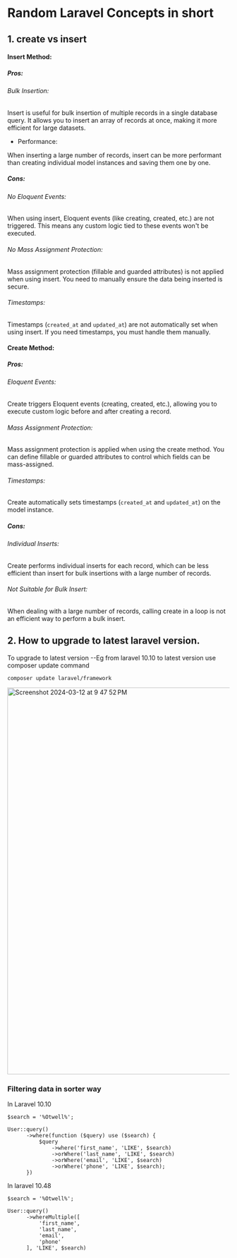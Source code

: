 # Random Laravel Concepts in short

## 1. create vs insert

#### Insert Method: 

##### Pros:

###### Bulk Insertion:

Insert is useful for bulk insertion of multiple records in a single database query.
It allows you to insert an array of records at once, making it more efficient for large datasets.

- Performance:

When inserting a large number of records, insert can be more performant than creating individual model instances and saving them one by one.


##### Cons:

###### No Eloquent Events:

When using insert, Eloquent events (like creating, created, etc.) are not triggered. This means any custom logic tied to these events won't be executed.

###### No Mass Assignment Protection:

Mass assignment protection (fillable and guarded attributes) is not applied when using insert. You need to manually ensure the data being inserted is secure.

###### Timestamps:

Timestamps (```created_at``` and ```updated_at```) are not automatically set when using insert. If you need timestamps, you must handle them manually.

#### Create Method: 

##### Pros:

###### Eloquent Events:

Create triggers Eloquent events (creating, created, etc.), allowing you to execute custom logic before and after creating a record.

###### Mass Assignment Protection:

Mass assignment protection is applied when using the create method. You can define fillable or guarded attributes to control which fields can be mass-assigned.

###### Timestamps:

Create automatically sets timestamps (```created_at``` and ```updated_at```) on the model instance.



##### Cons:

###### Individual Inserts:

Create performs individual inserts for each record, which can be less efficient than insert for bulk insertions with a large number of records.


###### Not Suitable for Bulk Insert:

When dealing with a large number of records, calling create in a loop is not an efficient way to perform a bulk insert.


## 2. How to upgrade to latest laravel version.
To upgrade to latest version --Eg from laravel 10.10 to latest version use composer update command

```
composer update laravel/framework
```
<img width="877" alt="Screenshot 2024-03-12 at 9 47 52 PM" src="https://github.com/DiveshR/Random-Laravel-Concepts-in-short/assets/25860707/5e6fa6d5-c151-4e9c-a5e4-44a4dea22b8c">

### Filtering data in sorter way
In Laravel 10.10
```
$search = '%Otwell%';

User::query()
      ->where(function ($query) use ($search) {
          $query
              ->where('first_name', 'LIKE', $search)
              ->orWhere('last_name', 'LIKE', $search)
              ->orWhere('email', 'LIKE', $search)
              ->orWhere('phone', 'LIKE', $search);
      })
```

In laravel 10.48
```
$search = '%Otwell%';

User::query()
      ->whereMultiple([
          'first_name',
          'last_name',
          'email',
          'phone'
      ], 'LIKE', $search)
```


